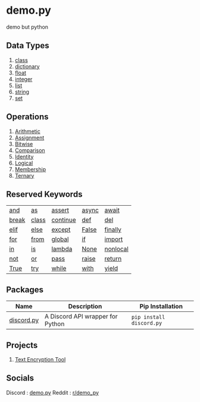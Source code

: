 # demo.py
demo but python

## Data Types
1. [class](<https://github.com/almostDemoPy/demo.py/tree/main/demo.py/data_types/class>)
2. [dictionary](https://github.com/almostDemoPy/demo.py/tree/main/demo.py/data_types/dictionary)
3. [float](https://github.com/almostDemoPy/demo.py/tree/main/demo.py/data_types/float)
4. [integer](https://github.com/almostDemoPy/demo.py/tree/main/demo.py/data_types/integer)
5. [list](https://github.com/almostDemoPy/demo.py/tree/main/demo.py/data_types/list)
6. [string](https://github.com/almostDemoPy/demo.py/tree/main/demo.py/data_types/string)
7. [set](https://github.com/almostDemoPy/demo.py/tree/main/demo.py/data_types/set)

## Operations
1. [Arithmetic](<https://github.com/almostDemoPy/demo.py/tree/main/demo.py/operations/arithmetic>)
2. [Assignment](<https://github.com/almostDemoPy/demo.py/tree/main/demo.py/operations/assignment>)
3. [Bitwise](<https://github.com/almostDemoPy/demo.py/tree/main/demo.py/operations/bitwise>)
4. [Comparison](<https://github.com/almostDemoPy/demo.py/tree/main/demo.py/operations/comparison>)
5. [Identity](<https://github.com/almostDemoPy/demo.py/tree/main/demo.py/operations/identity>)
6. [Logical](<https://github.com/almostDemoPy/demo.py/tree/main/demo.py/operations/logical>)
7. [Membership](<https://github.com/almostDemoPy/demo.py/tree/main/demo.py/operations/membership>)
8. [Ternary](<https://github.com/almostDemoPy/demo.py/blob/main/demo.py/operations/ternary.py>)

## Reserved Keywords
| | | | | |
|-|-|-|-|-|
| [and](<https://github.com/almostDemoPy/demo.py/blob/main/demo.py/reserved_keywords/and.py>) | [as](<https://github.com/almostDemoPy/demo.py/blob/main/demo.py/reserved_keywords/as.py>) | [assert](<https://github.com/almostDemoPy/demo.py/blob/main/demo.py/reserved_keywords/assert.py>) | [async](<https://github.com/almostDemoPy/demo.py/blob/main/demo.py/reserved_keywords/async.py>) | [await](<https://github.com/almostDemoPy/demo.py/blob/main/demo.py/reserved_keywords/await.py>) |
[break](<https://github.com/almostDemoPy/demo.py/blob/main/demo.py/reserved_keywords/break.py>) | [class](<https://github.com/almostDemoPy/demo.py/blob/main/demo.py/reserved_keywords/class.py>) | [continue](<https://github.com/almostDemoPy/demo.py/blob/main/demo.py/reserved_keywords/continue.py>) | [def](<https://github.com/almostDemoPy/demo.py/blob/main/demo.py/reserved_keywords/def.py>) | [del](<https://github.com/almostDemoPy/demo.py/blob/main/demo.py/reserved_keywords/del.py>)
| [elif](<https://github.com/almostDemoPy/demo.py/blob/main/demo.py/reserved_keywords/elif.py>) | [else](<https://github.com/almostDemoPy/demo.py/blob/main/demo.py/reserved_keywords/else.py>) | [except](<https://github.com/almostDemoPy/demo.py/blob/main/demo.py/reserved_keywords/except.py>) | [False](<https://github.com/almostDemoPy/demo.py/blob/main/demo.py/reserved_keywords/False.py>) | [finally](<https://github.com/almostDemoPy/demo.py/blob/main/demo.py/reserved_keywords/finally.py>)
| [for](<https://github.com/almostDemoPy/demo.py/blob/main/demo.py/reserved_keywords/for.py>) | [from](<https://github.com/almostDemoPy/demo.py/blob/main/demo.py/reserved_keywords/from.py>) | [global](<https://github.com/almostDemoPy/demo.py/blob/main/demo.py/reserved_keywords/global.py>) | [if](<https://github.com/almostDemoPy/demo.py/blob/main/demo.py/reserved_keywords/if.py>) | [import](<https://github.com/almostDemoPy/demo.py/blob/main/demo.py/reserved_keywords/import.py>)
| [in](<https://github.com/almostDemoPy/demo.py/blob/main/demo.py/reserved_keywords/in.py>) | [is](<https://github.com/almostDemoPy/demo.py/blob/main/demo.py/reserved_keywords/is.py>) | [lambda](<https://github.com/almostDemoPy/demo.py/blob/main/demo.py/reserved_keywords/lambda.py>) | [None](<https://github.com/almostDemoPy/demo.py/blob/main/demo.py/reserved_keywords/None.py>) | [nonlocal](<https://github.com/almostDemoPy/demo.py/blob/main/demo.py/reserved_keywords/nonlocal.py>)
| [not](<https://github.com/almostDemoPy/demo.py/blob/main/demo.py/reserved_keywords/not.py>) | [or](<https://github.com/almostDemoPy/demo.py/blob/main/demo.py/reserved_keywords/or.py>) | [pass](<https://github.com/almostDemoPy/demo.py/blob/main/demo.py/reserved_keywords/pass.py>) | [raise](<https://github.com/almostDemoPy/demo.py/blob/main/demo.py/reserved_keywords/raise.py>) | [return](<https://github.com/almostDemoPy/demo.py/blob/main/demo.py/reserved_keywords/return.py>)
| [True](<https://github.com/almostDemoPy/demo.py/blob/main/demo.py/reserved_keywords/True.py>) | [try](<https://github.com/almostDemoPy/demo.py/blob/main/demo.py/reserved_keywords/try.py>) | [while](<https://github.com/almostDemoPy/demo.py/blob/main/demo.py/reserved_keywords/while.py>) | [with](<https://github.com/almostDemoPy/demo.py/blob/main/demo.py/reserved_keywords/with.py>) | [yield](<https://github.com/almostDemoPy/demo.py/blob/main/demo.py/reserved_keywords/yield.py>) |

## Packages
| Name | Description | Pip Installation |
|  -   |      -      |         -        |
| [discord.py](https://github.com/almostDemoPy/demo.py/tree/main/demo.py/packages/discord.py) | A Discord API wrapper for Python | ` pip install discord.py ` |

## Projects
1. [Text Encryption Tool](https://github.com/almostDemoPy/demo.py/blob/main/demo.py/projects/text_encryption_tool.py)


## Socials
Discord : [demo.py](https://discord.gg/UQhuWWufgb)
Reddit : [r/demo_py](https://www.reddit.com/r/demo_py/)